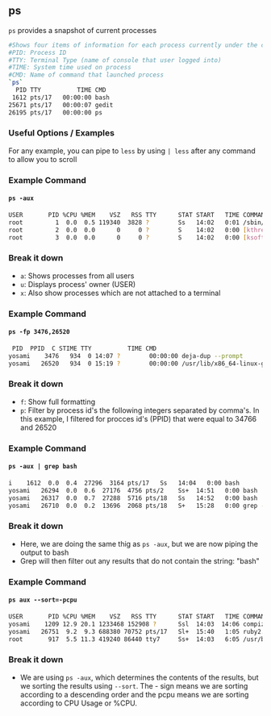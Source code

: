 ---
---

ps
-------

`ps` provides a snapshot of current processes

~~~ bash
#Shows four items of information for each process currently under the current user and from this terminal
#PID: Process ID
#TTY: Terminal Type (name of console that user logged into)
#TIME: System time used on process
#CMD: Name of command that launched process
`ps`
  PID TTY          TIME CMD
 1612 pts/17   00:00:00 bash
25671 pts/17   00:00:07 gedit
26195 pts/17   00:00:00 ps
~~~

### Useful Options / Examples
For any example, you can pipe to `less` by using `| less` after any command to allow you to scroll

### Example Command

#### `ps -aux`
~~~ bash
USER       PID %CPU %MEM    VSZ   RSS TTY      STAT START   TIME COMMAND
root         1  0.0  0.5 119340  3828 ?        Ss   14:02   0:01 /sbin/init spla
root         2  0.0  0.0      0     0 ?        S    14:02   0:00 [kthreadd]
root         3  0.0  0.0      0     0 ?        S    14:02   0:00 [ksoftirqd/0]
~~~

### Break it down
* `a`: Shows processes from all users
* `u`: Displays process' owner (USER)
* `x`: Also show processes which are not attached to a terminal

### Example Command

#### `ps -fp 3476,26520`
~~~ bash
 PID  PPID  C STIME TTY          TIME CMD
yosami    3476   934  0 14:07 ?        00:00:00 deja-dup --prompt
yosami   26520   934  0 15:19 ?        00:00:00 /usr/lib/x86_64-linux-gnu/notify-osd
~~~

### Break it down
* `f`: Show full formatting
* `p`: Filter by process id's the following integers separated by comma's. 
In this example, I filtered for procces id's (PPID) that were equal to 34766 and 26520

### Example Command

#### `ps -aux | grep bash`
~~~ bash
i    1612  0.0  0.4  27296  3164 pts/17   Ss   14:04   0:00 bash
yosami   26294  0.0  0.6  27176  4756 pts/2    Ss+  14:51   0:00 bash
yosami   26317  0.0  0.7  27288  5716 pts/18   Ss   14:52   0:00 bash
yosami   26710  0.0  0.2  13696  2068 pts/18   S+   15:28   0:00 grep --color=auto bash
~~~

### Break it down
* Here, we are doing the same thig as `ps -aux`, but we are now piping the output to bash
* Grep will then filter out any results that do not contain the string: "bash"

### Example Command

#### `ps aux --sort=-pcpu`
~~~ bash
USER       PID %CPU %MEM    VSZ   RSS TTY      STAT START   TIME COMMAND
yosami    1209 12.9 20.1 1233468 152908 ?      Ssl  14:03  14:06 compiz
yosami   26751  9.2  9.3 688380 70752 pts/17   Sl+  15:40   1:05 ruby2.1 /usr/lo
root       917  5.5 11.3 419240 86440 tty7     Ss+  14:03   6:05 /usr/bin/X -cor
~~~

### Break it down
* We are using `ps -aux`, which determines the contents of the results, but we sorting the results using `--sort`. The - sign means we are sorting according to a descending order and the pcpu means we are sorting according to CPU Usage or %CPU.
